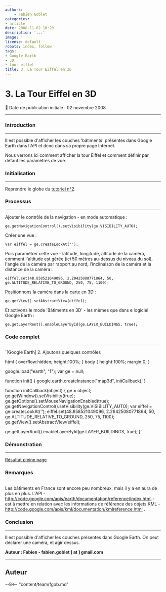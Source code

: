 ```yaml
---
authors:
    - Fabien Goblet
categories:
- article
date: 2008-11-02 10:20
description: '...'
image: ''
license: default
robots: index, follow
tags:
- Google Earth
- 3D
- tour eiffel
title: 3. La Tour Eiffel en 3D
---
```


# 3. La Tour Eiffel en 3D

:calendar: Date de publication initiale : 02 novembre 2008

----

### Introduction

---

Il est possible d'afficher les couches 'bâtiments' présentes dans Google Earth dans l'API et donc dans sa propre page Internet.  

Nous verrons ici comment afficher la tour Eiffel et comment définir par défaut les paramètres de vue.  

### Initialisation

---

Reprendre le globe du [tutoriel n°2](http://www.geotribu.net/node/53).  

### Processus

---

Ajouter le contrôle de la navigation - en mode automatique :  

`ge.getNavigationControl().setVisibility(ge.VISIBILITY_AUTO);`  

Créer une vue :  

`var eiffel = ge.createLookAt('');`  

Puis paramétrer cette vue - latitude, longitude, altitude de la caméra, comment l'altitude est gérée (ici 50 mètres au-dessus du niveau du sol), l'angle de la caméra par rapport au nord, l'inclinaison de la caméra et la distance de la caméra :  

`eiffel.set(48.858521049096, 2.29425080771864, 50, ge.ALTITUDE_RELATIVE_TO_GROUND, 250, 75, 1100);`  

Positionnons la caméra dans la carte en 3D :  

`ge.getView().setAbstractView(eiffel);`  

Et activons le mode 'Bâtiments en 3D' - les mêmes que dans e logiciel Google Earth :  

`ge.getLayerRoot().enableLayerById(ge.LAYER_BUILDINGS, true);`  

### Code complet

---

`[Google Earth] 2. Ajoutons quelques contrôles

html { overflow:hidden; height:100%; }
body { height:100%; margin:0; }

google.load("earth", "1");
var ge = null;

function init() {
google.earth.createInstance("map3d", initCallback);
}

function initCallback(object) {
ge = object;
ge.getWindow().setVisibility(true);
ge.getOptions().setMouseNavigationEnabled(true);
ge.getNavigationControl().setVisibility(ge.VISIBILITY\_AUTO);
var eiffel = ge.createLookAt('');
eiffel.set(48.858521049096, 2.29425080771864, 50, ge.ALTITUDE\_RELATIVE\_TO\_GROUND, 250, 75, 1100);
ge.getView().setAbstractView(eiffel);

ge.getLayerRoot().enableLayerById(ge.LAYER\_BUILDINGS, true);
}`  

### Démonstration

---

[Résultat pleine page](http://88.191.39.115/fabien/geotribu/%5bgeotribu%5d_Google-Earth_tuto3.html)

### Remarques

---

Les bâtiments en France sont encore peu nombreux, mais il y a en aura de plus en plus.
L'API - <http://code.google.com/apis/earth/documentation/reference/index.html> - est à mettre en relation avec les informations de référence des objets KML - <http://code.google.com/apis/kml/documentation/kmlreference.html> .

### Conclusion

---

Il est possible d'afficher les couches présentes dans Google Earth.
On peut déclarer une caméra, et agir dessus.

**Auteur : Fabien - fabien.goblet [ at ] gmail.com**

----

## Auteur

--8<-- "content/team/fgob.md"

